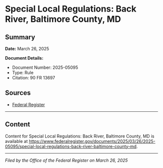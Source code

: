 # Special Local Regulations: Back River, Baltimore County, MD

## Summary

**Date:** March 26, 2025

**Document Details:**
- Document Number: 2025-05095
- Type: Rule
- Citation: 90 FR 13697

## Sources
- [Federal Register](https://www.federalregister.gov/documents/2025/03/26/2025-05095/special-local-regulations-back-river-baltimore-county-md)

---

## Content

Content for Special Local Regulations: Back River, Baltimore County, MD is available at https://www.federalregister.gov/documents/2025/03/26/2025-05095/special-local-regulations-back-river-baltimore-county-md.

---

*Filed by the Office of the Federal Register on March 26, 2025*
